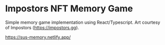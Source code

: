 # Impostors NFT Memory Game

Simple memory game implementation using React/Typescript. Art courtesy of Impostors (https://impostors.gg).

https://sus-memory.netlify.app/
